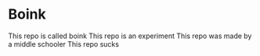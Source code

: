 # Boink
This repo is called boink
This repo is an experiment
This repo was made by a middle schooler
This repo sucks
